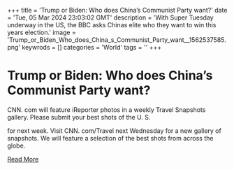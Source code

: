 +++
title = 'Trump or Biden: Who does China’s Communist Party want?'
date = 'Tue, 05 Mar 2024 23:03:02 GMT'
description = 'With Super Tuesday underway in the US, the BBC asks Chinas elite who they want to win this years election.'
image = 'Trump_or_Biden_Who_does_China_s_Communist_Party_want__1562537585.png'
keywrods =  []
categories = 'World'
tags = ''
+++

# Trump or Biden: Who does China’s Communist Party want?

CNN.
com will feature iReporter photos in a weekly Travel Snapshots gallery.
Please submit your best shots of the U.
S.

for next week.
Visit CNN.
com/Travel next Wednesday for a new gallery of snapshots.
We will feature a selection of the best shots from across the globe.


[Read More](https://www.bbc.co.uk/news/world-asia-china-68483432)
